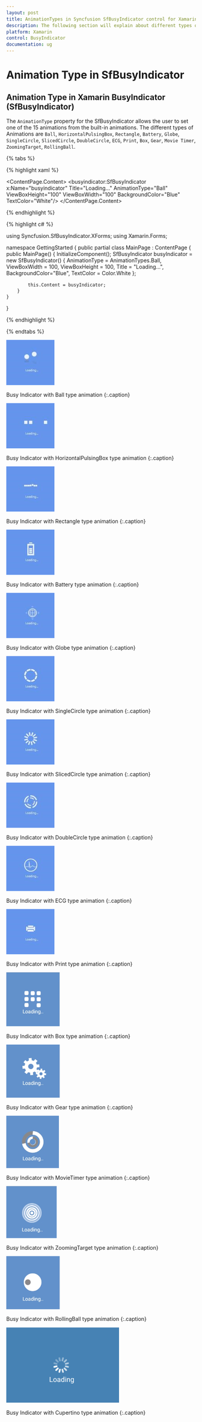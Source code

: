 ```yaml
---
layout: post
title: AnimationTypes in Syncfusion SfBusyIndicator control for Xamarin.Forms
description: The following section will explain about different types of animation available in Xamarin.Forms SfBusyIndicator 
platform: Xamarin
control: BusyIndicator
documentation: ug
---
```

# Animation Type in SfBusyIndicator

## Animation Type in Xamarin BusyIndicator (SfBusyIndicator)

The `AnimationType` property for the SfBusyIndicator allows the user to set one of the 15 animations from the built-in animations. The different types of Animations are `Ball`, `HorizontalPulsingBox`, `Rectangle`, `Battery`, `Globe`, `SingleCircle`, `SlicedCircle`, `DoubleCircle`, `ECG`, `Print`, `Box`, `Gear`, `Movie Timer`, `ZoomingTarget`, `RollingBall`.

{% tabs %}

{% highlight xaml %}

<?xml version="1.0" encoding="utf-8" ?>
<ContentPage xmlns="http://xamarin.com/schemas/2014/forms"
             xmlns:x="http://schemas.microsoft.com/winfx/2009/xaml"
             xmlns:local="clr-namespace:GettingStarted"
             xmlns:busyindicator="clr-namespace:Syncfusion.SfBusyIndicator.XForms;assembly=Syncfusion.SfBusyIndicator.XForms"
             x:Class="GettingStarted.MainPage">
    <ContentPage.Content>
        <busyindicator:SfBusyIndicator x:Name="busyindicator" 
                                       Title="Loading..."
                                       AnimationType="Ball" 
                                       ViewBoxHeight="100"
                                       ViewBoxWidth="100"
                                       BackgroundColor="Blue"
                                       TextColor="White"/>
    </ContentPage.Content>
</ContentPage>

{% endhighlight %}

{% highlight c# %}

using Syncfusion.SfBusyIndicator.XForms;
using Xamarin.Forms;

namespace GettingStarted
{
    public partial class MainPage : ContentPage
    {
        public MainPage()
        {
            InitializeComponent();
            SfBusyIndicator busyIndicator = new SfBusyIndicator()
            {
                AnimationType = AnimationTypes.Ball,
                ViewBoxWidth = 100,
                ViewBoxHeight = 100,
                Title = "Loading...",
                BackgroundColor="Blue",
                TextColor = Color.White
            };

            this.Content = busyIndicator;
        }
    }
}

{% endhighlight %}

{% endtabs %}

![ball](images/ball1.png)

Busy Indicator with Ball type animation 
{:.caption}

![HorizontalPulsingBox](images/HorizontalPulsingBox.png) 

Busy Indicator with HorizontalPulsingBox type animation 
{:.caption}

![rectangle](images/rectangle.png) 

Busy Indicator with Rectangle type animation 
{:.caption}
 
![battery](images/battery.png) 

Busy Indicator with Battery type animation 
{:.caption}
 
![globe](images/globe.png) 

Busy Indicator with Globe type animation 
{:.caption}
 
![singlecircle](images/singlecircle.png) 

Busy Indicator with SingleCircle type animation 
{:.caption}

![SlicedCircle](images/SlicedCircle.png) 

Busy Indicator with SlicedCircle type animation 
{:.caption}
 
![doublecircle](images/doublecircle.png) 

Busy Indicator with DoubleCircle type animation 
{:.caption}
 
![ECG](images/ecg.png) 

Busy Indicator with ECG type animation 
{:.caption}
 
![Print](images/print.png) 

Busy Indicator with Print type animation 
{:.caption}

![Box](images/box.png) 

Busy Indicator with Box type animation 
{:.caption}

![Gear](images/gear.png) 

Busy Indicator with Gear type animation 
{:.caption}

![Timer](images/timer.png) 

Busy Indicator with MovieTimer type animation 
{:.caption}

![Zooming target](images/zoomingtarget.png) 

Busy Indicator with ZoomingTarget type animation 
{:.caption}

![Rolling ball](images/rollingball.png) 

Busy Indicator with RollingBall type animation 
{:.caption}

![Cupertino](images/Cupertino.png) 

Busy Indicator with Cupertino type animation 
{:.caption}






 
